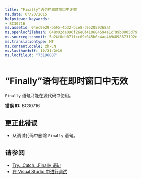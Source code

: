 ```yaml
---
title: “Finally”语句在即时窗口中无效
ms.date: 07/20/2015
helpviewer_keywords:
- BC30716
ms.assetid: 04ec9e29-b505-4b32-bce8-c952059368af
ms.openlocfilehash: 048902da096f26e0d410684594a1c799b0005d79
ms.sourcegitcommit: 5a28f8eb071fcc09b045b0c4ae4b96898673192e
ms.translationtype: MT
ms.contentlocale: zh-CN
ms.lasthandoff: 10/31/2019
ms.locfileid: "73196887"
---
```

# <a name="finally-statements-are-not-valid-in-the-immediate-window"></a>“Finally”语句在即时窗口中无效
`Finally` 语句只能在源代码中使用。  
  
 **错误 ID:** BC30716  
  
## <a name="to-correct-this-error"></a>更正此错误  
  
- 从调试代码中删除 `Finally` 语句。  
  
## <a name="see-also"></a>请参阅

- [Try...Catch...Finally 语句](../../visual-basic/language-reference/statements/try-catch-finally-statement.md)
- [在 Visual Studio 中进行调试](/visualstudio/debugger/debugger-feature-tour)
